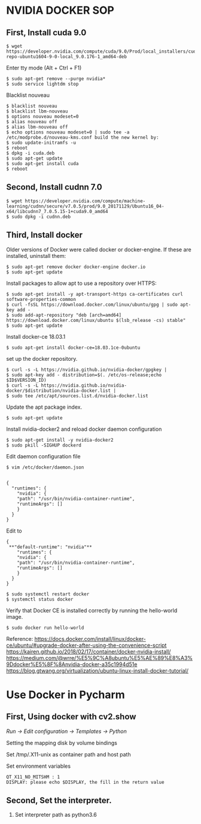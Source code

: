 # NVIDIA DOCKER SOP

## First, Install cuda 9.0
<pre><code>$ wget https://developer.nvidia.com/compute/cuda/9.0/Prod/local_installers/cuda-repo-ubuntu1604-9-0-local_9.0.176-1_amd64-deb
</code></pre>
Enter tty mode (Alt + Ctrl + F1)
<pre><code>$ sudo apt-get remove --purge nvidia*
$ sudo service lightdm stop
</code></pre>
Blacklist nouveau

<pre><code>$ blacklist nouveau
$ blacklist lbm-nouveau
$ options nouveau modeset=0
$ alias nouveau off
$ alias lbm-nouveau off
$ echo options nouveau modeset=0 | sudo tee -a /etc/modprobe.d/nouveau-kms.conf build the new kernel by:
$ sudo update-initramfs -u
$ reboot
$ dpkg -i cuda.deb
$ sudo apt-get update
$ sudo apt-get install cuda
$ reboot</code></pre>
## Second, Install cudnn 7.0

<pre><code>$ wget https://developer.nvidia.com/compute/machine-learning/cudnn/secure/v7.0.5/prod/9.0_20171129/Ubuntu16_04-x64/libcudnn7_7.0.5.15-1+cuda9.0_amd64
$ sudo dpkg -i cudnn.deb</code></pre>
## Third, Install docker

Older versions of Docker were called docker or docker-engine. If these are installed, uninstall them:
<pre><code>$ sudo apt-get remove docker docker-engine docker.io
$ sudo apt-get update</code></pre>
Install packages to allow apt to use a repository over HTTPS:
<pre><code>$ sudo apt-get install -y apt-transport-https ca-certificates curl software-properties-common
$ curl -fsSL https://download.docker.com/linux/ubuntu/gpg | sudo apt-key add -
$ sudo add-apt-repository "deb [arch=amd64] https://download.docker.com/linux/ubuntu $(lsb_release -cs) stable"
$ sudo apt-get update
</code></pre>
Install docker-ce 18.03.1
<pre><code>$ sudo apt-get install docker-ce=18.03.1ce-0ubuntu</code></pre>

set up the docker repository.
<pre><code>$ curl -s -L https://nvidia.github.io/nvidia-docker/gpgkey | 
$ sudo apt-key add - distribution=$(. /etc/os-release;echo $ID$VERSION_ID)
$ curl -s -L https://nvidia.github.io/nvidia-docker/$distribution/nvidia-docker.list | 
$ sudo tee /etc/apt/sources.list.d/nvidia-docker.list</code></pre>
Update the apt package index.
<pre><code>$ sudo apt-get update</code></pre>

Install nvidia-docker2 and reload docker daemon configuration
<pre><code>$ sudo apt-get install -y nvidia-docker2
$ sudo pkill -SIGHUP dockerd</code></pre>

Edit daemon configuration file
<pre><code>$ vim /etc/docker/daemon.json</pre></code>
<code>
{
  "runtimes": {
    "nvidia": {
    "path": "/usr/bin/nvidia-container-runtime",
    "runtimeArgs": []
    }
  }
}</code></pre>

Edit to

<pre><code>{
 **"default-runtime": "nvidia"**
    "runtimes": {
    "nvidia": {
    "path": "/usr/bin/nvidia-container-runtime",
    "runtimeArgs": []
    }
  }
}</code></pre>

<pre><code>$ sudo systemctl restart docker
$ systemctl status docker</code></pre>
Verify that Docker CE is installed correctly by running the hello-world image.
<pre><code>$ sudo docker run hello-world</code></pre>

Reference: 
https://docs.docker.com/install/linux/docker-ce/ubuntu/#upgrade-docker-after-using-the-convenience-script
https://kairen.github.io/2018/02/17/container/docker-nvidia-install/
https://medium.com/@wrre/%E5%9C%A8ubuntu%E5%AE%89%E8%A3%9Ddocker%E5%8F%8Anvidia-docker-a35c1994d51e
https://blog.gtwang.org/virtualization/ubuntu-linux-install-docker-tutorial/

# Use Docker in Pycharm

## First, Using docker with cv2.show

*Run → Edit configuration → Templates → Python*

Setting the mapping disk by volume bindings

Set /tmp/.X11-unix as container path and host path

Set environment variables
<pre><code>QT_X11_NO_MITSHM : 1
DISPLAY: please echo $DISPLAY, the fill in the return value
</code></pre>

## Second, Set the interpreter.
1. Set interpreter path as python3.6



